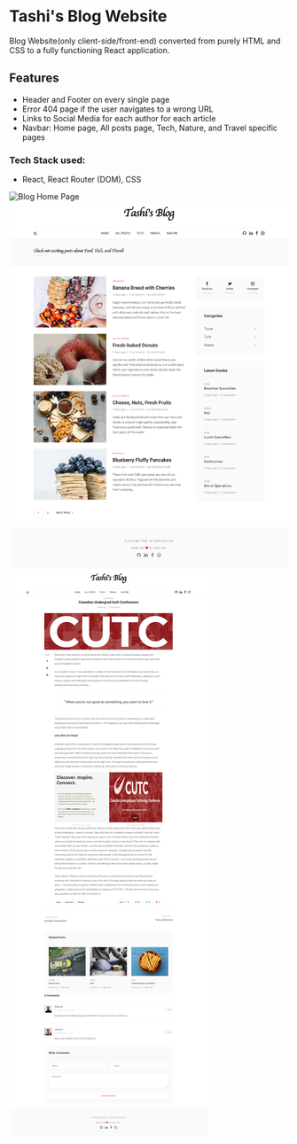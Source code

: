 # Tashi's Blog Website

Blog Website(only client-side/front-end) converted from purely HTML and CSS to a fully functioning React application.

## Features

- Header and Footer on every single page
- Error 404 page if the user navigates to a wrong URL
- Links to Social Media for each author for each article
- Navbar: Home page, All posts page, Tech, Nature, and Travel specific pages

### Tech Stack used:

- React, React Router (DOM), CSS

![Blog Home Page](public/images/homepage.png)
![Blog All Posts Page](public/images/allposts.png)
![Blog Tech Posts Page](public/images/techpost.png)
